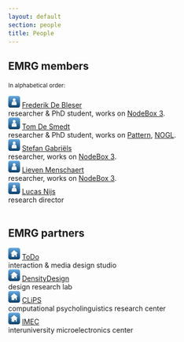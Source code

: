 ```yaml
---
layout: default
section: people
title: People
---
```


<h2>EMRG members</h2>
<p><small>In alphabetical order:</small></p>

<div class="box">
	<img src="/media/img/avatar.png" /> 
	<a href="frederik-de-bleser.html">Frederik De Bleser</a><br>researcher &amp; PhD student, works on 
	<a href="../software/nodebox-3.html" class="tag-software">NodeBox 3</a>.
</div>

<div class="box">
	<img src="/media/img/avatar.png" /> 
	<a href="tom-de-smedt.html">Tom De Smedt</a><br>researcher &amp; PhD student, works on 
	<a href="http://www.clips.ua.ac.be/pages/pattern" class="tag-software">Pattern</a>, 
	<a href="../software/nodebox-opengl.html" class="tag-software">NOGL</a>.
</div>

<div class="box">
	<img src="/media/img/avatar.png" /> 
	<a href="stefan-gabriels.html">Stefan Gabriëls</a><br>researcher, works on 
	<a href="../software/nodebox-3.html" class="tag-software">NodeBox 3</a>.
</div>

<div class="box">
	<img src="/media/img/avatar.png" /> 
	<a href="lieven-menschaert.html">Lieven Menschaert</a><br>researcher, works on 
	<a href="../software/nodebox-3.html" class="tag-software">NodeBox 3</a>.
</div>

<div class="box">
	<img src="/media/img/avatar.png" /> 
	<a href="lucas-nijs.html">Lucas Nijs</a><br>research director
</div>

<br>
<h2>EMRG partners</h2>

<div class="box">
	<img src="/media/img/home.png" /> 
	<a target="_blank" href="http://www.todo.to.it">ToDo</a><br>interaction &amp; media design studio
</div>

<div class="box">
	<img src="/media/img/home.png" /> 
	<a target="_blank" href="http://www.densitydesign.org">DensityDesign</a><br>design research lab
</div>

<div class="box">
	<img src="/media/img/home.png" /> 
	<a target="_blank" href="http://www.clips.ua.ac.be">CLiPS</a><br>computational psycholinguistics research center
</div>

<div class="box">
	<img src="/media/img/home.png" /> 
	<a target="_blank" href="http://www.imec.be">IMEC</a><br>interuniversity microelectronics center
</div>